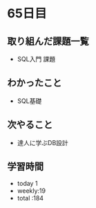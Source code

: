 # 65日目
## 取り組んだ課題一覧
- SQL入門 課題
## わかったこと
- SQL基礎
## 次やること
- 達人に学ぶDB設計
## 学習時間
- today 1
- weekly:19
- total :184